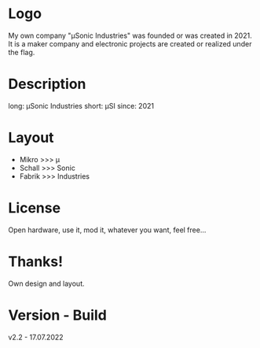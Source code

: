# Logo

My own company "µSonic Industries" was founded or was created in 2021. It is a maker company and electronic projects are created or realized under the flag.

# Description

long:   µSonic Industries
short:  µSI 
since:  2021

# Layout

- Mikro >>> µ 
- Schall >>> Sonic 
- Fabrik >>> Industries

# License

Open hardware, use it, mod it, whatever you want, feel free...

# Thanks!

Own design and layout.

# Version - Build

v2.2 - 17.07.2022
